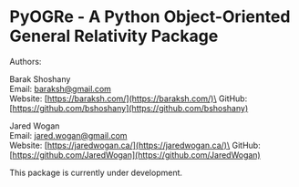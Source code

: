# PyOGRe - A Python Object-Oriented General Relativity Package

Authors:

Barak Shoshany\
Email: [baraksh@gmail.com](mailto:baraksh@gmail.com)\
Website: [https://baraksh.com/](https://baraksh.com/)\
GitHub: [https://github.com/bshoshany](https://github.com/bshoshany)

Jared Wogan\
Email: [jared.wogan@gmail.com](mailto:jared.wogan@gmail.com)\
Website: [https://jaredwogan.ca/](https://jaredwogan.ca/)\
GitHub: [https://github.com/JaredWogan](https://github.com/JaredWogan)

This package is currently under development.
